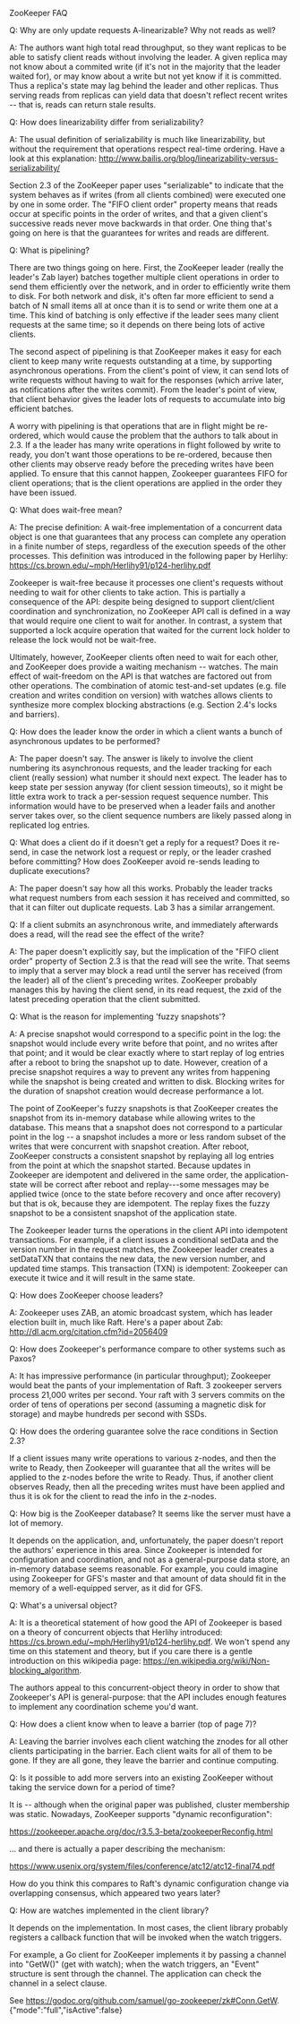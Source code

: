 ZooKeeper FAQ

Q: Why are only update requests A-linearizable? Why not reads as well?

A: The authors want high total read throughput, so they want replicas
to be able to satisfy client reads without involving the leader. A
given replica may not know about a commited write (if it's not in the
majority that the leader waited for), or may know about a write but
not yet know if it is committed. Thus a replica's state may lag behind
the leader and other replicas. Thus serving reads from replicas can
yield data that doesn't reflect recent writes -- that is, reads can
return stale results.

Q: How does linearizability differ from serializability?

A: The usual definition of serializability is much like
linearizability, but without the requirement that operations respect
real-time ordering. Have a look at this explanation:
http://www.bailis.org/blog/linearizability-versus-serializability/

Section 2.3 of the ZooKeeper paper uses "serializable" to indicate
that the system behaves as if writes (from all clients combined) were
executed one by one in some order. The "FIFO client order" property
means that reads occur at specific points in the order of writes, and
that a given client's successive reads never move backwards in that
order. One thing that's going on here is that the guarantees for
writes and reads are different.

Q: What is pipelining?

There are two things going on here. First, the ZooKeeper leader
(really the leader's Zab layer) batches together multiple client
operations in order to send them efficiently over the network, and in
order to efficiently write them to disk. For both network and disk,
it's often far more efficient to send a batch of N small items all at
once than it is to send or write them one at a time. This kind of
batching is only effective if the leader sees many client requests at
the same time; so it depends on there being lots of active clients.

The second aspect of pipelining is that ZooKeeper makes it easy for
each client to keep many write requests outstanding at a time, by
supporting asynchronous operations. From the client's point of view,
it can send lots of write requests without having to wait for the
responses (which arrive later, as notifications after the writes
commit). From the leader's point of view, that client behavior gives
the leader lots of requests to accumulate into big efficient batches.

A worry with pipelining is that operations that are in flight might be
re-ordered, which would cause the problem that the authors to talk
about in 2.3. If a the leader has many write operations in flight
followed by write to ready, you don't want those operations to be
re-ordered, because then other clients may observe ready before the
preceding writes have been applied. To ensure that this cannot
happen, Zookeeper guarantees FIFO for client operations; that is the
client operations are applied in the order they have been issued.

Q: What does wait-free mean?

A: The precise definition: A wait-free implementation of a concurrent
data object is one that guarantees that any process can complete any
operation in a finite number of steps, regardless of the execution
speeds of the other processes. This definition was introduced in the
following paper by Herlihy:
https://cs.brown.edu/~mph/Herlihy91/p124-herlihy.pdf

Zookeeper is wait-free because it processes one client's requests
without needing to wait for other clients to take action. This is
partially a consequence of the API: despite being designed to support
client/client coordination and synchronization, no ZooKeeper API call
is defined in a way that would require one client to wait for another.
In contrast, a system that supported a lock acquire operation that
waited for the current lock holder to release the lock would not be
wait-free.

Ultimately, however, ZooKeeper clients often need to wait for each
other, and ZooKeeper does provide a waiting mechanism -- watches. The
main effect of wait-freedom on the API is that watches are factored
out from other operations. The combination of atomic test-and-set
updates (e.g. file creation and writes condition on version) with
watches allows clients to synthesize more complex blocking
abstractions (e.g. Section 2.4's locks and barriers).

Q: How does the leader know the order in which a client wants a bunch
of asynchronous updates to be performed?

A: The paper doesn't say. The answer is likely to involve the client
numbering its asynchronous requests, and the leader tracking for each
client (really session) what number it should next expect. The leader
has to keep state per session anyway (for client session timeouts), so
it might be little extra work to track a per-session request sequence
number. This information would have to be preserved when a leader
fails and another server takes over, so the client sequence numbers
are likely passed along in replicated log entries.

Q: What does a client do if it doesn't get a reply for a request? Does
it re-send, in case the network lost a request or reply, or the leader
crashed before committing? How does ZooKeeper avoid re-sends leading
to duplicate executions?

A: The paper doesn't say how all this works. Probably the leader
tracks what request numbers from each session it has received and
committed, so that it can filter out duplicate requests. Lab 3 has a
similar arrangement.

Q: If a client submits an asynchronous write, and immediately
afterwards does a read, will the read see the effect of the write?

A: The paper doesn't explicitly say, but the implication of the "FIFO
client order" property of Section 2.3 is that the read will see the
write. That seems to imply that a server may block a read until the
server has received (from the leader) all of the client's preceding
writes. ZooKeeper probably manages this by having the client send, in
its read request, the zxid of the latest preceding operation that the
client submitted.

Q: What is the reason for implementing 'fuzzy snapshots'?

A: A precise snapshot would correspond to a specific point in the log:
the snapshot would include every write before that point, and no
writes after that point; and it would be clear exactly where to start
replay of log entries after a reboot to bring the snapshot up to date.
However, creation of a precise snapshot requires a way to prevent any
writes from happening while the snapshot is being created and written
to disk. Blocking writes for the duration of snapshot creation would
decrease performance a lot.

The point of ZooKeeper's fuzzy snapshots is that ZooKeeper creates the
snapshot from its in-memory database while allowing writes to the
database. This means that a snapshot does not correspond to a
particular point in the log -- a snapshot includes a more or less
random subset of the writes that were concurrent with snapshot
creation. After reboot, ZooKeeper constructs a consistent snapshot by
replaying all log entries from the point at which the snapshot
started. Because updates in Zookeeper are idempotent and delivered in
the same order, the application-state will be correct after reboot and
replay---some messages may be applied twice (once to the state before
recovery and once after recovery) but that is ok, because they are
idempotent. The replay fixes the fuzzy snapshot to be a consistent
snapshot of the application state.

The Zookeeper leader turns the operations in the client API into
idempotent transactions. For example, if a client issues a conditional
setData and the version number in the request matches, the Zookeeper
leader creates a setDataTXN that contains the new data, the new
version number, and updated time stamps. This transaction (TXN) is
idempotent: Zookeeper can execute it twice and it will result in the
same state.

Q: How does ZooKeeper choose leaders?

A: Zookeeper uses ZAB, an atomic broadcast system, which has leader
election built in, much like Raft. Here's a paper about Zab:
http://dl.acm.org/citation.cfm?id=2056409

Q: How does Zookeeper's performance compare to other systems
such as Paxos?

A: It has impressive performance (in particular throughput); Zookeeper
would beat the pants of your implementation of Raft. 3 zookeeper
servers process 21,000 writes per second. Your raft with 3 servers
commits on the order of tens of operations per second (assuming a
magnetic disk for storage) and maybe hundreds per second with
SSDs.

Q: How does the ordering guarantee solve the race conditions in
Section 2.3?

If a client issues many write operations to various z-nodes, and then the
write to Ready, then Zookeeper will guarantee that all the writes
will be applied to the z-nodes before the write to Ready. Thus, if
another client observes Ready, then all the preceding writes must
have been applied and thus it is ok for the client to read the info
in the z-nodes.

Q: How big is the ZooKeeper database? It seems like the server must
have a lot of memory.

It depends on the application, and, unfortunately, the paper doesn't
report the authors' experience in this area. Since Zookeeper is
intended for configuration and coordination, and not as a
general-purpose data store, an in-memory database seems reasonable.
For example, you could imagine using Zookeeper for GFS's master and
that amount of data should fit in the memory of a well-equipped
server, as it did for GFS.

Q: What's a universal object?

A: It is a theoretical statement of how good the API of Zookeeper is
based on a theory of concurrent objects that Herlihy introduced:
https://cs.brown.edu/~mph/Herlihy91/p124-herlihy.pdf. We won't
spend any time on this statement and theory, but if you care there is
a gentle introduction on this wikipedia page:
https://en.wikipedia.org/wiki/Non-blocking_algorithm.

The authors appeal to this concurrent-object theory in order to show
that Zookeeper's API is general-purpose: that the API includes enough
features to implement any coordination scheme you'd want.

Q: How does a client know when to leave a barrier (top of page 7)?

A: Leaving the barrier involves each client watching the znodes for
all other clients participating in the barrier. Each client waits for
all of them to be gone. If they are all gone, they leave the barrier
and continue computing.

Q: Is it possible to add more servers into an existing ZooKeeper
without taking the service down for a period of time?

It is -- although when the original paper was published, cluster
membership was static. Nowadays, ZooKeeper supports "dynamic
reconfiguration":

https://zookeeper.apache.org/doc/r3.5.3-beta/zookeeperReconfig.html

... and there is actually a paper describing the mechanism:

https://www.usenix.org/system/files/conference/atc12/atc12-final74.pdf

How do you think this compares to Raft's dynamic configuration change
via overlapping consensus, which appeared two years later?

Q: How are watches implemented in the client library?

It depends on the implementation. In most cases, the client library
probably registers a callback function that will be invoked when the
watch triggers.

For example, a Go client for ZooKeeper implements it by passing a
channel into "GetW()" (get with watch); when the watch triggers, an
"Event" structure is sent through the channel. The application can
check the channel in a select clause.

See https://godoc.org/github.com/samuel/go-zookeeper/zk#Conn.GetW.
{"mode":"full","isActive":false}